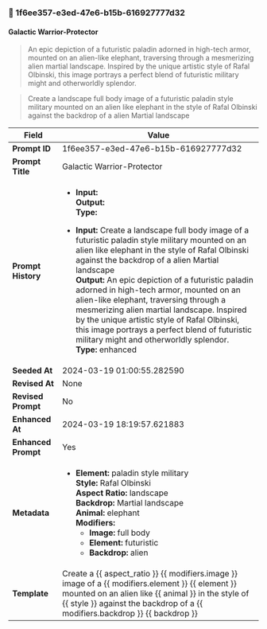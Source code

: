 

### 📜 1f6ee357-e3ed-47e6-b15b-616927777d32

#### Galactic Warrior-Protector

> An epic depiction of a futuristic paladin adorned in high-tech armor, mounted on an alien-like elephant, traversing through a mesmerizing alien martial landscape. Inspired by the unique artistic style of Rafal Olbinski, this image portrays a perfect blend of futuristic military might and otherworldly splendor.

> Create a landscape full body image of a futuristic paladin style military mounted on an alien like elephant in the style of Rafal Olbinski against the backdrop of a alien Martial landscape

| Field          | Value                                                                                                                                                                      |
|----------------|----------------------------------------------------------------------------------------------------------------------------------------------------------------------------|
| **Prompt ID**  | 1f6ee357-e3ed-47e6-b15b-616927777d32                                                                                                                                                            |
| **Prompt Title**  | Galactic Warrior-Protector                                                                                                                                                            |
| **Prompt History** | <ul><li>**Input:**  <br> **Output:**  <br> **Type:** </li></ul><ul><li>**Input:** Create a landscape full body image of a futuristic paladin style military mounted on an alien like elephant in the style of Rafal Olbinski against the backdrop of a alien Martial landscape <br> **Output:** An epic depiction of a futuristic paladin adorned in high-tech armor, mounted on an alien-like elephant, traversing through a mesmerizing alien martial landscape. Inspired by the unique artistic style of Rafal Olbinski, this image portrays a perfect blend of futuristic military might and otherworldly splendor. <br> **Type:** enhanced</li></ul> |
| **Seeded At** | 2024-03-19 01:00:55.282590                                                                                                                                                   |
| **Revised At** | None                                                                                                                                                   |
| **Revised Prompt** | No                                                                                                                                                                      |
| **Enhanced At** | 2024-03-19 18:19:57.621883                                                                                                                                                  |
| **Enhanced Prompt** | Yes                                                                                                                                                                    |
| **Metadata**   | <ul><li>**Element:** paladin style military <br> **Style:** Rafal Olbinski <br> **Aspect Ratio:** landscape <br> **Backdrop:** Martial landscape <br> **Animal:** elephant <br> **Modifiers:**<ul><li>**Image:** full body</li><li>**Element:** futuristic</li><li>**Backdrop:** alien</li></ul></li></ul> |
| **Template**   | Create a {{ aspect_ratio }} {{ modifiers.image }} image of a {{ modifiers.element }} {{ element }} mounted on an alien like {{ animal }} in the style of {{ style }} against the backdrop of a {{ modifiers.backdrop }} {{ backdrop }}                                                                                                                                           |


